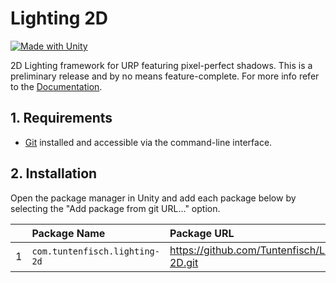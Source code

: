 # Lighting 2D

[![Made with Unity](https://img.shields.io/badge/Made%20with-Unity-57b9d3.svg?style=flat&logo=unity)](https://unity3d.com)

2D Lighting framework for URP featuring pixel-perfect shadows. This is a preliminary release and by no means feature-complete. For more info refer to the [Documentation](Documentation~/lighting-2d.md).

## 1. Requirements

* [Git](https://git-scm.com/) installed and accessible via the command-line interface.

## 2. Installation

Open the package manager in Unity and add each package below by selecting the "Add package from git URL..." option.

|     | Package Name                      | Package URL                                    |
|:---:|:--------------------------------- |:---------------------------------------------- |
|   1 | ```com.tuntenfisch.lighting-2d``` | https://github.com/Tuntenfisch/Lighting-2D.git |
